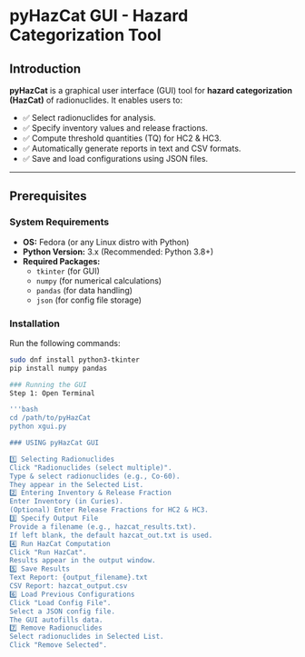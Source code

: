 # pyHazCat GUI - Hazard Categorization Tool

## Introduction
**pyHazCat** is a graphical user interface (GUI) tool for **hazard categorization (HazCat)** of radionuclides. It enables users to:
- ✅ Select radionuclides for analysis.
- ✅ Specify inventory values and release fractions.
- ✅ Compute threshold quantities (TQ) for HC2 & HC3.
- ✅ Automatically generate reports in text and CSV formats.
- ✅ Save and load configurations using JSON files.

---

## Prerequisites

### System Requirements
- **OS:** Fedora (or any Linux distro with Python)
- **Python Version:** 3.x (Recommended: Python 3.8+)
- **Required Packages:**  
  - `tkinter` (for GUI)  
  - `numpy` (for numerical calculations)  
  - `pandas` (for data handling)  
  - `json` (for config file storage)  

### Installation
Run the following commands:
```bash
sudo dnf install python3-tkinter
pip install numpy pandas

### Running the GUI
Step 1: Open Terminal

'''bash
cd /path/to/pyHazCat
python xgui.py

### USING pyHazCat GUI

1️⃣ Selecting Radionuclides
Click "Radionuclides (select multiple)".
Type & select radionuclides (e.g., Co-60).
They appear in the Selected List.
2️⃣ Entering Inventory & Release Fraction
Enter Inventory (in Curies).
(Optional) Enter Release Fractions for HC2 & HC3.
3️⃣ Specify Output File
Provide a filename (e.g., hazcat_results.txt).
If left blank, the default hazcat_out.txt is used.
4️⃣ Run HazCat Computation
Click "Run HazCat".
Results appear in the output window.
5️⃣ Save Results
Text Report: {output_filename}.txt
CSV Report: hazcat_output.csv
6️⃣ Load Previous Configurations
Click "Load Config File".
Select a JSON config file.
The GUI autofills data.
7️⃣ Remove Radionuclides
Select radionuclides in Selected List.
Click "Remove Selected".

